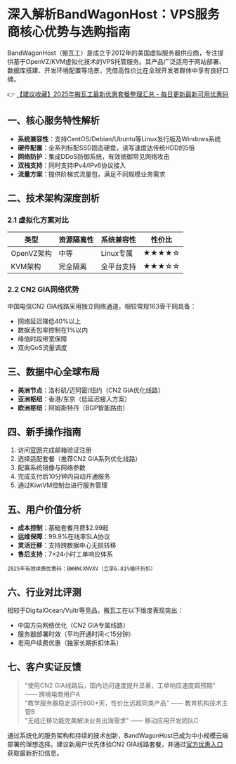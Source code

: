 # 深入解析BandWagonHost：VPS服务商核心优势与选购指南

BandWagonHost（搬瓦工）是成立于2012年的美国虚拟服务器供应商，专注提供基于OpenVZ/KVM虚拟化技术的VPS托管服务。其产品广泛适用于网站部署、数据库搭建、开发环境配置等场景，凭借高性价比在全球开发者群体中享有良好口碑。

👉 [【建议收藏】2025年搬瓦工最新优惠套餐整理汇总 - 每日更新最新可用优惠码](https://bit.ly/banwagon)

## 一、核心服务特性解析
- **系统兼容性**：支持CentOS/Debian/Ubuntu等Linux发行版及Windows系统
- **硬件配置**：全系列标配SSD固态硬盘，读写速度达传统HDD的5倍
- **网络防护**：集成DDoS防御系统，有效抵御常见网络攻击
- **双栈支持**：同时支持IPv4/IPv6协议接入
- **流量方案**：提供阶梯式流量包，满足不同规模业务需求

## 二、技术架构深度剖析
### 2.1 虚拟化方案对比
| 类型       | 资源隔离性 | 系统兼容性 | 性价比 |
|------------|------------|------------|--------|
| OpenVZ架构 | 中等       | Linux专属  | ★★★★☆  |
| KVM架构    | 完全隔离   | 全平台支持 | ★★★☆☆  |

### 2.2 CN2 GIA网络优势
中国电信CN2 GIA线路采用独立网络通道，相较常规163骨干网具备：
- 网络延迟降低40%以上
- 数据丢包率控制在1%以内
- 峰值时段带宽保障
- 双向QoS流量调度

## 三、数据中心全球布局
- **美洲节点**：洛杉矶/迈阿密/纽约（CN2 GIA优化线路）
- **亚洲枢纽**：香港/东京（低延迟接入方案）
- **欧洲枢纽**：阿姆斯特丹（BGP智能路由）

## 四、新手操作指南
1. 访问[官网](https://bit.ly/banwagon)完成邮箱验证注册
2. 选择适配套餐（推荐CN2 GIA系列优化线路）
3. 配置系统镜像与网络参数
4. 完成支付后10分钟内自动开通服务
5. 通过KiwiVM控制台进行服务管理

## 五、用户价值分析
- **成本控制**：基础套餐月费$2.99起
- **运维保障**：99.9%在线率SLA协议
- **灵活迁移**：支持跨数据中心无损转移
- **售后支持**：7×24小时工单响应体系

`2025年有效续费优惠码：BWHNCXNVXV（立享6.81%循环折扣）`

## 六、行业对比评测
相较于DigitalOcean/Vultr等竞品，搬瓦工在以下维度表现突出：
- 中国方向网络优化（CN2 GIA专属线路）
- 服务器部署时效（平均开通时间＜15分钟）
- 老用户续费优惠（独家长期折扣体系）

## 七、客户实证反馈
> "使用CN2 GIA线路后，国内访问速度提升显著，工单响应速度超预期" —— 跨境电商用户A  
> "教学服务器稳定运行800+天，性价比远超同类产品" —— 教育机构技术主管B  
> "无缝迁移功能完美解决业务出海需求" —— 移动应用开发团队C

通过系统化的服务架构和持续的技术创新，BandWagonHost已成为中小规模云端部署的理想选择。建议新用户优先体验CN2 GIA线路套餐，并通过[官方优惠入口](https://bit.ly/banwagon)获取最新折扣信息。
